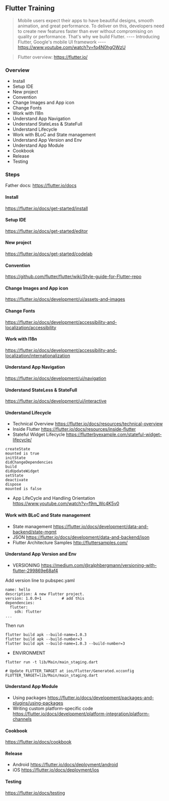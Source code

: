 ## Flutter Training

> Mobile users expect their apps to have beautiful designs, smooth animation, and great performance. To deliver on this, developers need to create new features faster than ever without compromising on quality or performance. That's why we build Flutter. 
---- Introducing Flutter, Google's mobile UI framework ----
https://www.youtube.com/watch?v=fq4N0hgOWzU

> Flutter overview: https://flutter.io/

### Overview

- Install
- Setup IDE
- New project
- Convention
- Change Images and App icon
- Change Fonts
- Work with I18n
- Understand App Navigation
- Understand StateLess & StateFull
- Understand Lifecycle
- Work with BLoC and State management
- Understand App Version and Env
- Understand App Module
- Cookbook
- Release
- Testing

### Steps
Father docs: https://flutter.io/docs


#### Install 
https://flutter.io/docs/get-started/install

#### Setup IDE
https://flutter.io/docs/get-started/editor

#### New project
https://flutter.io/docs/get-started/codelab

#### Convention
https://github.com/flutter/flutter/wiki/Style-guide-for-Flutter-repo

#### Change Images and App icon
https://flutter.io/docs/development/ui/assets-and-images

#### Change Fonts
https://flutter.io/docs/development/accessibility-and-localization/accessibility

#### Work with I18n
https://flutter.io/docs/development/accessibility-and-localization/internationalization

#### Understand App Navigation
https://flutter.io/docs/development/ui/navigation

#### Understand StateLess & StateFull
https://flutter.io/docs/development/ui/interactive

#### Understand Lifecycle
- Technical Overview
https://flutter.io/docs/resources/technical-overview
- Inside Flutter
https://flutter.io/docs/resources/inside-flutter
- Stateful Widget Lifecycle
https://flutterbyexample.com/stateful-widget-lifecycle/
```
createState
mounted is true
initState
didChangeDependencies
build
didUpdateWidget
setState
deactivate
dispose
mounted is false
```
- App LifeCycle and Handling Orientation
https://www.youtube.com/watch?v=f9m_Wc4K5v0

#### Work with BLoC and State management
- State management
https://flutter.io/docs/development/data-and-backend/state-mgmt
- JSON
https://flutter.io/docs/development/data-and-backend/json
- Flutter Architecture Samples
http://fluttersamples.com/

#### Understand App Version and Env
- VERSIONING
https://medium.com/@ralphbergmann/versioning-with-flutter-299869e68af4

Add version line to pubspec.yaml
```
name: hello
description: A new Flutter project.
version: 1.0.0+1         # add this
dependencies:
  flutter:
    sdk: flutter
...
```
Then run
```
flutter build apk --build-name=1.0.3
flutter build apk --build-number=3
flutter build apk --build-name=1.0.3 --build-number=3
```

- ENVIRONMENT
```
flutter run -t lib/Main/main_staging.dart

# Update FLUTTER_TARGET at ios/Flutter/Generated.xcconfig 
FLUTTER_TARGET=lib/Main/main_staging.dart
```

#### Understand App Module
- Using packages
https://flutter.io/docs/development/packages-and-plugins/using-packages
- Writing custom platform-specific code
https://flutter.io/docs/development/platform-integration/platform-channels

#### Cookbook
https://flutter.io/docs/cookbook

#### Release 
- Android
https://flutter.io/docs/deployment/android
- iOS
https://flutter.io/docs/deployment/ios

#### Testing
https://flutter.io/docs/testing










